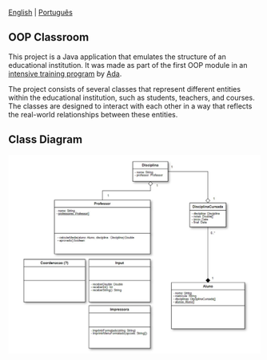 [English](README.pt-br.md) | [Português](README.pt-br.md)

## OOP Classroom

This project is a Java application that emulates the structure of an educational institution. 
It was made as part of the first OOP module in an [intensive training program](https://polotech.americanas.io/) 
by [Ada](https://ada.tech/sou-aluno).

The project consists of several classes that represent different entities within the educational 
institution, such as students, teachers, and courses. The classes are designed to interact with
each other in a way that reflects the real-world relationships between these entities.

## Class Diagram

<p align="center">
    <img src="images/class-diagram.jpg" alt="Class Diagram">
</p>
